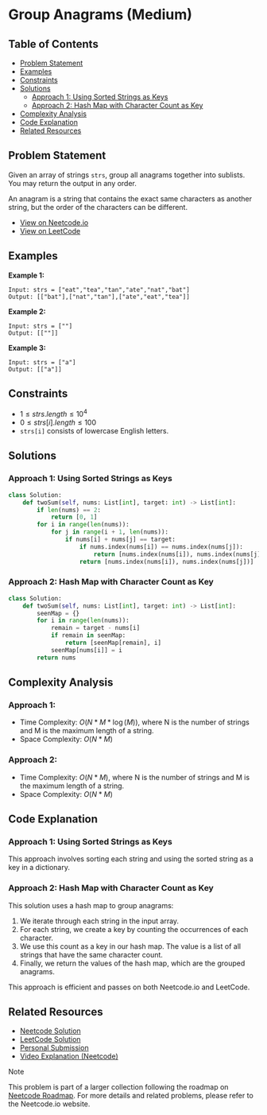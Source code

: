 # Group Anagrams (Medium)

## Table of Contents

- [Problem Statement](#problem-statement)
- [Examples](#examples)
- [Constraints](#constraints)
- [Solutions](#solutions)
  - [Approach 1: Using Sorted Strings as Keys](#approach-1-using-sorted-strings-as-keys)
  - [Approach 2: Hash Map with Character Count as Key](#approach-2-hash-map-with-character-count-as-key)
- [Complexity Analysis](#complexity-analysis)
- [Code Explanation](#code-explanation)
- [Related Resources](#related-resources)

## Problem Statement

Given an array of strings `strs`, group all anagrams together into sublists. You may return the output in any order.

An anagram is a string that contains the exact same characters as another string, but the order of the characters can be different.

- [View on Neetcode.io](https://neetcode.io/problems/anagram-groups)
- [View on LeetCode](https://leetcode.com/problems/group-anagrams/description/)

## Examples

**Example 1:**
```
Input: strs = ["eat","tea","tan","ate","nat","bat"]
Output: [["bat"],["nat","tan"],["ate","eat","tea"]]
```

**Example 2:**
```
Input: strs = [""]
Output: [[""]]
```

**Example 3:**
```
Input: strs = ["a"]
Output: [["a"]]
```

## Constraints

- $1 \leq strs.length \leq 10^4$
- $0 \leq strs[i].length \leq 100$
- `strs[i]` consists of lowercase English letters.

## Solutions

### Approach 1: Using Sorted Strings as Keys

```python
class Solution:
    def twoSum(self, nums: List[int], target: int) -> List[int]:
        if len(nums) == 2:
            return [0, 1]
        for i in range(len(nums)):
            for j in range(i + 1, len(nums)):
                if nums[i] + nums[j] == target:
                    if nums.index(nums[i]) == nums.index(nums[j]):
                        return [nums.index(nums[i]), nums.index(nums[j], i + 1, len(nums))]
                    return [nums.index(nums[i]), nums.index(nums[j])]
```

### Approach 2: Hash Map with Character Count as Key

```python
class Solution:
    def twoSum(self, nums: List[int], target: int) -> List[int]:
        seenMap = {}
        for i in range(len(nums)):
            remain = target - nums[i]
            if remain in seenMap:
                return [seenMap[remain], i]
            seenMap[nums[i]] = i
        return nums
```

## Complexity Analysis

### Approach 1:
- Time Complexity: $O(N * M * \log(M))$, where N is the number of strings and M is the maximum length of a string.
- Space Complexity: $O(N * M)$

### Approach 2:
- Time Complexity: $O(N * M)$, where N is the number of strings and M is the maximum length of a string.
- Space Complexity: $O(N * M)$

## Code Explanation

### Approach 1: Using Sorted Strings as Keys
This approach involves sorting each string and using the sorted string as a key in a dictionary. 

### Approach 2: Hash Map with Character Count as Key
This solution uses a hash map to group anagrams:
1. We iterate through each string in the input array.
2. For each string, we create a key by counting the occurrences of each character.
3. We use this count as a key in our hash map. The value is a list of all strings that have the same character count.
4. Finally, we return the values of the hash map, which are the grouped anagrams.

This approach is efficient and passes on both Neetcode.io and LeetCode.

## Related Resources

- [Neetcode Solution](https://github.com/neetcode-gh/leetcode/blob/main/python/0049-group-anagrams.py)
- [LeetCode Solution](https://leetcode.com/problems/group-anagrams/solutions/5729062/solution)
- [Personal Submission](https://leetcode.com/submissions/detail/1377240624/)
- [Video Explanation (Neetcode)](https://youtu.be/vzdNOK2oB2E?si=aFbSKVZz4WfzrNg1)

> [!NOTE]
> This problem is part of a larger collection following the roadmap on [Neetcode Roadmap](https://neetcode.io/roadmap). For more details and related problems, please refer to the Neetcode.io website.
